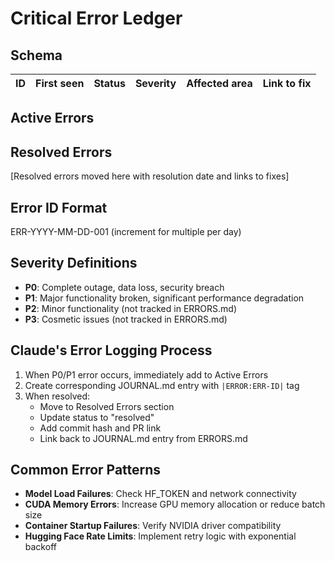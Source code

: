 # Critical Error Ledger

## Schema
| ID | First seen | Status | Severity | Affected area | Link to fix |
|----|------------|--------|----------|---------------|-------------|

## Active Errors

## Resolved Errors
[Resolved errors moved here with resolution date and links to fixes]

## Error ID Format
ERR-YYYY-MM-DD-001 (increment for multiple per day)

## Severity Definitions
- **P0**: Complete outage, data loss, security breach
- **P1**: Major functionality broken, significant performance degradation
- **P2**: Minor functionality (not tracked in ERRORS.md)
- **P3**: Cosmetic issues (not tracked in ERRORS.md)

## Claude's Error Logging Process
1. When P0/P1 error occurs, immediately add to Active Errors
2. Create corresponding JOURNAL.md entry with `|ERROR:ERR-ID|` tag
3. When resolved:
   - Move to Resolved Errors section
   - Update status to "resolved"
   - Add commit hash and PR link
   - Link back to JOURNAL.md entry from ERRORS.md

## Common Error Patterns
- **Model Load Failures**: Check HF_TOKEN and network connectivity
- **CUDA Memory Errors**: Increase GPU memory allocation or reduce batch size
- **Container Startup Failures**: Verify NVIDIA driver compatibility
- **Hugging Face Rate Limits**: Implement retry logic with exponential backoff